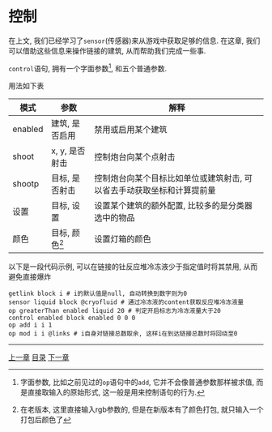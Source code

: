# 控制
在上文, 我们已经学习了`sensor`(传感器)来从游戏中获取足够的信息.
在这章, 我们可以借助这些信息来操作链接的建筑, 从而帮助我们完成一些事.

`control`语句, 拥有一个字面参数[^1], 和五个普通参数.

用法如下表

| 模式      | 参数           | 解释                 |
| ---       | ---            | ---                  |
| enabled   | 建筑, 是否启用 | 禁用或启用某个建筑   |
| shoot     | x, y, 是否射击 | 控制炮台向某个点射击 |
| shootp    | 目标, 是否射击 | 控制炮台向某个目标比如单位或建筑射击, 可以省去手动获取坐标和计算提前量 |
| 设置      | 目标, 设置     | 设置某个建筑的额外配置, 比较多的是分类器选中的物品 |
| 颜色      | 目标, 颜色[^2] | 设置灯箱的颜色       |

以下是一段代码示例, 可以在链接的钍反应堆冷冻液少于指定值时将其禁用,
从而避免直接爆炸

```
getlink block i # i的默认值是null, 自动转换到数字则为0
sensor liquid block @cryofluid # 通过冷冻液的content获取反应堆冷冻液量
op greaterThan enabled liquid 20 # 判定开启标志为冷冻液量大于20
control enabled block enabled 0 0 0
op add i i 1
op mod i i @links # i自身对链接总数取余, 这样i在到达链接总数时将回绕至0
```


[^1]: 字面参数, 比如之前见过的`op`语句中的`add`,
      它并不会像普通参数那样被求值, 而是直接取输入的原始形式,
      这一般是用来控制语句的行为.

[^2]: 在老版本, 这里直接输入rgb参数的, 但是在新版本有了颜色打包,
      就只输入一个打包后颜色了

---
[上一章](./09-sensor.md)
[目录](./README.md)
[下一章](./11-read-and-write-of-memory.md)
